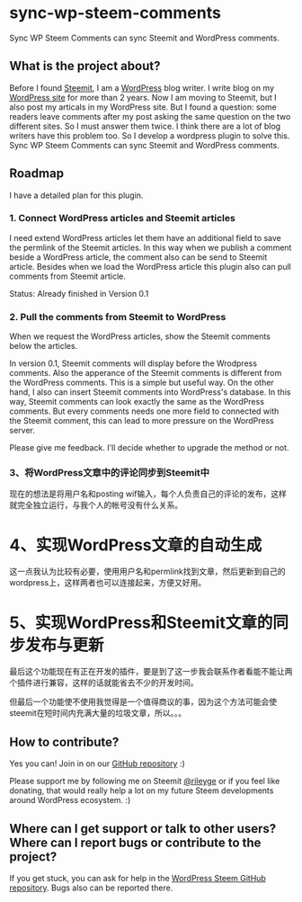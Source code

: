 # sync-wp-steem-comments

Sync WP Steem Comments can sync Steemit and WordPress comments.

## What is the project about?

Before I found [Steemit](https://steemit.com), I am a [WordPress](https://wordpress.org/) blog writer. I write blog on my [WordPress site](http:tson.com) for more than 2 years. Now I am moving to Steemit, but I also post my articals in my WordPress site. But I found a question: some readers leave comments after my post asking the same question on the two different sites. So I must answer them twice. I think there are a lot of blog writers have this problem too. So I develop a wordpress plugin to solve this. Sync WP Steem Comments can sync Steemit and WordPress comments.

## Roadmap
I have a detailed plan for this plugin.

### 1. Connect WordPress articles and Steemit articles

I need extend WordPress articles let them have an additional field to save the permlink of the Steemit articles. In this way when we publish a comment beside a WordPress article, the comment also can be send to Steemit article. Besides when we load the WordPress article this plugin also can pull comments from Steemit article.

Status: Already finished in Version 0.1

### 2. Pull the comments from Steemit to WordPress

When we request the WordPress articles, show the Steemit comments below the articles.

In version 0.1, Steemit comments will display before the Wrodpress comments. Also the apperance of the Steemit comments is different from the WordPress comments. This is a simple but useful way. On the other hand, I also can insert Steemit comments into WordPress's database. In this way, Steemit comments can look exactly the same as the WordPress comments. But every comments needs one more field to connected with the Steemit comment, this can lead to more pressure on the WordPress server.

Please give me feedback. I'll decide whether to upgrade the method or not.

### 3、将WordPress文章中的评论同步到Steemit中

现在的想法是将用户名和posting wif输入，每个人负责自己的评论的发布，这样就完全独立运行，与我个人的帐号没有什么关系。

# 4、实现WordPress文章的自动生成

这一点我认为比较有必要，使用用户名和permlink找到文章，然后更新到自己的wordpress上，这样两者也可以连接起来，方便又好用。

# 5、实现WordPress和Steemit文章的同步发布与更新

最后这个功能现在有正在开发的插件，要是到了这一步我会联系作者看能不能让两个插件进行兼容，这样的话就能省去不少的开发时间。

但最后一个功能使不使用我觉得是一个值得商议的事，因为这个方法可能会使steemit在短时间内充满大量的垃圾文章，所以。。。

## How to contribute?
Yes you can! Join in on our [GitHub repository](https://github.com/RileyGe/sync-wp-steem-comments/) :)

Please support me by following me on Steemit [@rileyge](https://steemit.com/@rileyge) or if you feel like donating, that would really help a lot on my future Steem developments around WordPress ecosystem. :)

## Where can I get support or talk to other users? Where can I report bugs or contribute to the project?

If you get stuck, you can ask for help in the [WordPress Steem GitHub repository](https://github.com/RileyGe/sync-wp-steem-comments/issues). Bugs also can be reported there.

    
